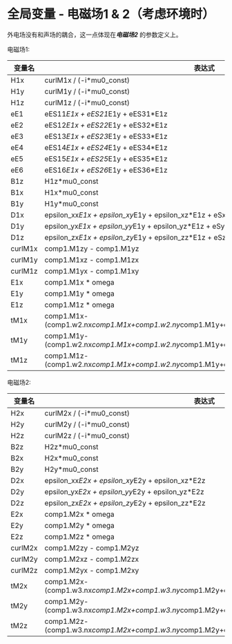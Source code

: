 # 全局变量 - 电磁场1 & 2（考虑环境时）

外电场没有和声场的耦合，这一点体现在***电磁场2*** 的参数定义上。

电磁场1:

| 变量名 | 表达式 |
| --- | --- |
| H1x | curlM1x / (-i*mu0_const) |
| H1y | curlM1y / (-i*mu0_const) |
| H1z | curlM1z / (-i*mu0_const) |
| eE1 | eES11*E1x + eES21*E1y + eES31*E1z |
| eE2 | eES12*E1x + eES22*E1y + eES32*E1z |
| eE3 | eES13*E1x + eES23*E1y + eES33*E1z |
| eE4 | eES14*E1x + eES24*E1y + eES34*E1z |
| eE5 | eES15*E1x + eES25*E1y + eES35*E1z |
| eE6 | eES16*E1x + eES26*E1y + eES36*E1z |
| B1z | H1z*mu0_const |
| B1x | H1x*mu0_const |
| B1y | H1y*mu0_const |
| D1x | epsilon_xx*E1x + epsilon_xy*E1y + epsilon_xz*E1z + eSx |
| D1y | epsilon_yx*E1x + epsilon_yy*E1y + epsilon_yz*E1z + eSy |
| D1z | epsilon_zx*E1x + epsilon_zy*E1y + epsilon_zz*E1z + eSz |
| curlM1x | comp1.M1zy - comp1.M1yz |
| curlM1y | comp1.M1xz - comp1.M1zx |
| curlM1z | comp1.M1yx - comp1.M1xy |
| E1x | comp1.M1x * omega |
| E1y | comp1.M1y * omega |
| E1z | comp1.M1z * omega |
| tM1x | comp1.M1x-(comp1.w2.nx*comp1.M1x+comp1.w2.ny*comp1.M1y+comp1.w2.nz*comp1.M1z)*comp1.w2.nx |
| tM1y | comp1.M1y-(comp1.w2.nx*comp1.M1x+comp1.w2.ny*comp1.M1y+comp1.w2.nz*comp1.M1z)*comp1.w2.ny |
| tM1z | comp1.M1z-(comp1.w2.nx*comp1.M1x+comp1.w2.ny*comp1.M1y+comp1.w2.nz*comp1.M1z)*comp1.w2.nz |

电磁场2:

| 变量名 | 表达式 |
| --- | --- |
| H2x | curlM2x / (-i*mu0_const) |
| H2y | curlM2y / (-i*mu0_const) |
| H2z | curlM2z / (-i*mu0_const) |
| B2z | H2z*mu0_const |
| B2x | H2x*mu0_const |
| B2y | H2y*mu0_const |
| D2x | epsilon_xx*E2x + epsilon_xy*E2y + epsilon_xz*E2z |
| D2y | epsilon_yx*E2x + epsilon_yy*E2y + epsilon_yz*E2z |
| D2z | epsilon_zx*E2x + epsilon_zy*E2y + epsilon_zz*E2z |
| E2x | comp1.M2x * omega |
| E2y | comp1.M2y * omega |
| E2z | comp1.M2z * omega |
| curlM2x | comp1.M2zy - comp1.M2yz |
| curlM2y | comp1.M2xz - comp1.M2zx |
| curlM2z | comp1.M2yx - comp1.M2xy |
| tM2x | comp1.M2x-(comp1.w3.nx*comp1.M2x+comp1.w3.ny*comp1.M2y+comp1.w3.nz*comp1.M2z)*comp1.w3.nx |
| tM2y | comp1.M2y-(comp1.w3.nx*comp1.M2x+comp1.w3.ny*comp1.M2y+comp1.w3.nz*comp1.M2z)*comp1.w3.ny |
| tM2z | comp1.M2z-(comp1.w3.nx*comp1.M2x+comp1.w3.ny*comp1.M2y+comp1.w3.nz*comp1.M2z)*comp1.w3.nz |